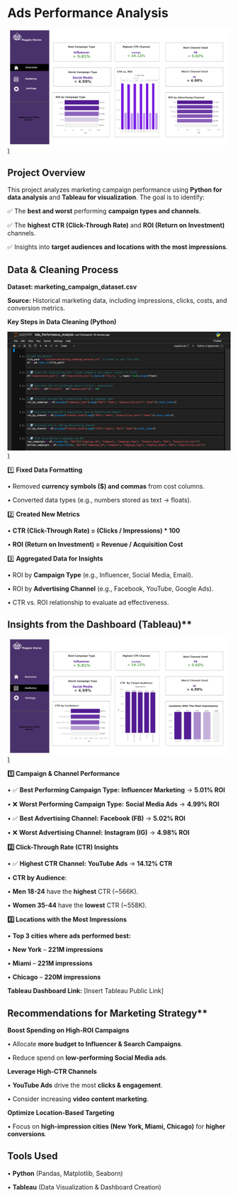 # Ads Performance Analysis 

[![Preview Image](https://github.com/TiffanyNwanne/Ads-Performance-Analysis-/blob/main/images/Overview%20Light%20Mode.png))](https://github.com/TiffanyNwanne/Ads-Performance-Analysis-/blob/main/images/Overview%20Light%20Mode.png)

##  Project Overview

This project analyzes marketing campaign performance using **Python for data analysis** and **Tableau for visualization**. The goal is to identify:

✅ The **best and worst** performing **campaign types and channels**.

✅ The **highest CTR (Click-Through Rate)** and **ROI (Return on Investment)** channels.

✅ Insights into **target audiences and locations with the most impressions**.

##  Data & Cleaning Process

 **Dataset: marketing_campaign_dataset.csv**

 **Source:** Historical marketing data, including impressions, clicks, costs, and conversion metrics.

 **Key Steps in Data Cleaning (Python)**
 
 [![Preview Image](https://github.com/TiffanyNwanne/Ads-Performance-Analysis-/blob/main/images/Ads_Performance_Analysis.png))](https://github.com/TiffanyNwanne/Ads-Performance-Analysis-/blob/main/images/Ads_Performance_Analysis.png)

1️⃣ **Fixed Data Formatting**

•	Removed **currency symbols ($) and commas** from cost columns.

•	Converted data types (e.g., numbers stored as text → floats).

2️⃣ **Created New Metrics**

•	**CTR (Click-Through Rate) = (Clicks / Impressions) * 100**

•	**ROI (Return on Investment) = Revenue / Acquisition Cost**

3️⃣ **Aggregated Data for Insights**

•	ROI by **Campaign Type** (e.g., Influencer, Social Media, Email).

•	ROI by **Advertising Channel** (e.g., Facebook, YouTube, Google Ads).

•	CTR vs. ROI relationship to evaluate ad effectiveness.


## Insights from the Dashboard (Tableau)**

[![Preview Image](https://github.com/TiffanyNwanne/Ads-Performance-Analysis-/blob/main/images/Audience%20%20Light%20Mode.png))](https://github.com/TiffanyNwanne/Ads-Performance-Analysis-/blob/main/images/Audience%20%20Light%20Mode.png)

**1️⃣ Campaign & Channel Performance**

•	✅ **Best Performing Campaign Type:** **Influencer Marketing** → **5.01% ROI**

•	❌ **Worst Performing Campaign Type:** **Social Media Ads** → **4.99% ROI**

•	✅ **Best Advertising Channel:** **Facebook (FB)** → **5.02% ROI**

•	❌ **Worst Advertising Channel:** **Instagram (IG)** → **4.98% ROI**

**2️⃣ Click-Through Rate (CTR) Insights**

•	✅ **Highest CTR Channel:** **YouTube Ads** → **14.12% CTR**

•	 **CTR by Audience**:

•	**Men 18-24** have the **highest** CTR (~566K).

•	**Women 35-44** have the **lowest** CTR (~558K).

**3️⃣ Locations with the Most Impressions**

•	**Top 3 cities where ads performed best:**

•	 **New York** – **221M impressions**

•	 **Miami** – **221M impressions**

•	 **Chicago** – **220M impressions**

**Tableau Dashboard Link:** [Insert Tableau Public Link]

## Recommendations for Marketing Strategy**

**Boost Spending on High-ROI Campaigns**

•	Allocate **more budget to Influencer & Search Campaigns**.

•	Reduce spend on **low-performing Social Media ads**.

**Leverage High-CTR Channels**

•	**YouTube Ads** drive the most **clicks & engagement**.

•	Consider increasing **video content marketing**.

**Optimize Location-Based Targeting**

•	Focus on **high-impression cities (New York, Miami, Chicago)** for **higher conversions**.

##  Tools Used

•	**Python** (Pandas, Matplotlib, Seaborn)

•	**Tableau** (Data Visualization & Dashboard Creation)
